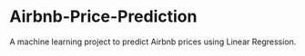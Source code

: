 # Airbnb-Price-Prediction
A machine learning project to predict Airbnb prices using Linear Regression.

